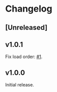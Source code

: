 # Changelog

## [Unreleased]

## v1.0.1

Fix load order: [#1](https://github.com/keygen-sh/verbose_migrations/issues/1).

## v1.0.0

Initial release.
